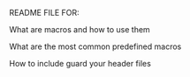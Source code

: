 README FILE FOR:

What are macros and how to use them

What are the most common predefined macros

How to include guard your header files
